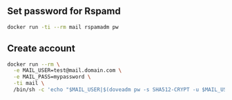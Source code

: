## Set password for Rspamd
```sh
docker run -ti --rm mail rspamadm pw
```

## Create account
```sh
docker run --rm \
  -e MAIL_USER=test@mail.domain.com \
  -e MAIL_PASS=mypassword \
  -ti mail \
  /bin/sh -c 'echo "$MAIL_USER|$(doveadm pw -s SHA512-CRYPT -u $MAIL_USER -p $MAIL_PASS)"' > config/postfix-accounts.cf
```